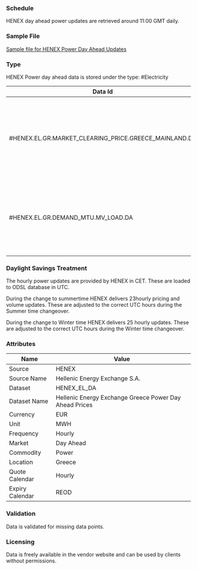 ### Schedule

HENEX day ahead power updates are retrieved around 11:00 GMT daily.

### Sample File

[Sample file for HENEX Power Day Ahead Updates](pathname:///file-samples/20220429_EL-DAM_ResultsSummary_EN_v01.xlsx) 

### Type

HENEX Power day ahead data is stored under the type: #Electricity

|**Data Id**|**Name**|
|-|-|
|#HENEX.EL.GR.MARKET_CLEARING_PRICE.GREECE_MAINLAND.DA|Hellenic Energy Exchange Power Day Ahead Spot BUY Greece Mainland Price Curve|
|#HENEX.EL.GR.DEMAND_MTU.MV_LOAD.DA|Hellenic Energy Exchange Power Day Ahead Spot Buy MV Load Price Curve|


### Daylight Savings Treatment

The hourly power updates are provided by HENEX in CET. These are loaded to ODSL database in UTC.

During the change to summertime HENEX delivers 23hourly pricing and volume updates. These are adjusted to the correct UTC hours during the Summer time changeover.

During the change to Winter time HENEX delivers 25 hourly updates. These are adjusted to the correct UTC hours during the Winter time changeover.

### Attributes
|Name|Value|
|-|-|
|Source|HENEX|
|Source Name|Hellenic Energy Exchange S.A.|
|Dataset|HENEX_EL_DA|
|Dataset Name|Hellenic Energy Exchange Greece Power Day Ahead Prices|
|Currency|EUR|
|Unit|MWH|
|Frequency|Hourly|
|Market|Day Ahead|
|Commodity|Power|
|Location|Greece|
|Quote Calendar|Hourly|
|Expiry Calendar|REOD|

### Validation

Data is validated for missing data points.

### Licensing

Data is freely available in the vendor website and can be used by clients without permissions.
